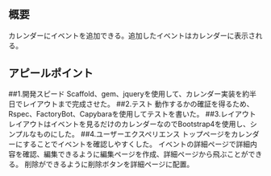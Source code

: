 # <FullCalendar>

## 概要
カレンダーにイベントを追加できる。追加したイベントはカレンダーに表示される。

## アピールポイント
##1.開発スピード
Scaffold、gem、jqueryを使用して、カレンダー実装を約半日でレイアウトまで完成させた。
##2.テスト
動作するかの確証を得るため、Rspec、FactoryBot、Capybaraを使用してテストを書いた。
##3.レイアウト
レイアウトはイベントを見るだけのカレンダーなのでBootstrap4を使用し、シンプルなものにした。
##4.ユーザーエクスペリエンス
トップページをカレンダーにすることでイベントを確認しやすくした。
イベントの詳細ページで詳細内容を確認、編集できるように編集ページを作成、詳細ページから飛ぶことができる。
削除ができるように削除ボタンを詳細ページに配置。
